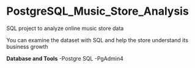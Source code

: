 # PostgreSQL_Music_Store_Analysis

SQL project to analyze online music store data

You can examine the dataset with SQL and help the store understand its business growth 

**Database and Tools**
-Postgre SQL
-PgAdmin4

